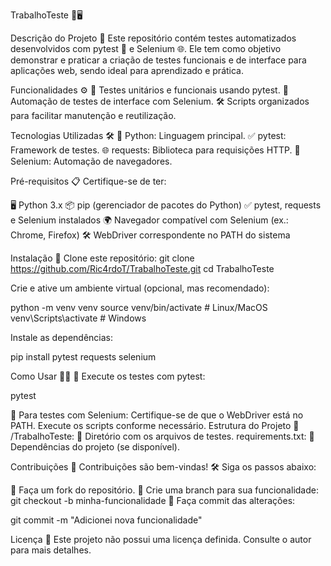 TrabalhoTeste 🧪🖥️

Descrição do Projeto 📖
Este repositório contém testes automatizados desenvolvidos com pytest 🐍 e Selenium 🌐. Ele tem como objetivo demonstrar e praticar a criação de testes funcionais e de interface para aplicações web, sendo ideal para aprendizado e prática.

Funcionalidades ⚙️
🚀 Testes unitários e funcionais usando pytest.
🌟 Automação de testes de interface com Selenium.
🛠️ Scripts organizados para facilitar manutenção e reutilização.

Tecnologias Utilizadas 🛠️
🐍 Python: Linguagem principal.
✅ pytest: Framework de testes.
🌐 requests: Biblioteca para requisições HTTP.
🤖 Selenium: Automação de navegadores.


Pré-requisitos 📋
Certifique-se de ter:

🖥️ Python 3.x
📦 pip (gerenciador de pacotes do Python)
✅ pytest, requests e Selenium instalados
🌍 Navegador compatível com Selenium (ex.: Chrome, Firefox)
🛠️ WebDriver correspondente no PATH do sistema

Instalação 🔧
Clone este repositório:
git clone https://github.com/Ric4rdoT/TrabalhoTeste.git
cd TrabalhoTeste

Crie e ative um ambiente virtual (opcional, mas recomendado):

python -m venv venv
source venv/bin/activate  # Linux/MacOS
venv\Scripts\activate     # Windows

Instale as dependências:

pip install pytest requests selenium

Como Usar 🏃‍♂️
🧪 Execute os testes com pytest:

pytest

🤖 Para testes com Selenium:
Certifique-se de que o WebDriver está no PATH. Execute os scripts conforme necessário.
Estrutura do Projeto 📂
/TrabalhoTeste: 🧪 Diretório com os arquivos de testes.
requirements.txt: 📄 Dependências do projeto (se disponível).

Contribuições 🌟
Contribuições são bem-vindas! 🛠️ Siga os passos abaixo:

🍴 Faça um fork do repositório.
🌿 Crie uma branch para sua funcionalidade:
git checkout -b minha-funcionalidade
💾 Faça commit das alterações:

git commit -m "Adicionei nova funcionalidade"



Licença 📝
Este projeto não possui uma licença definida. Consulte o autor para mais detalhes.


